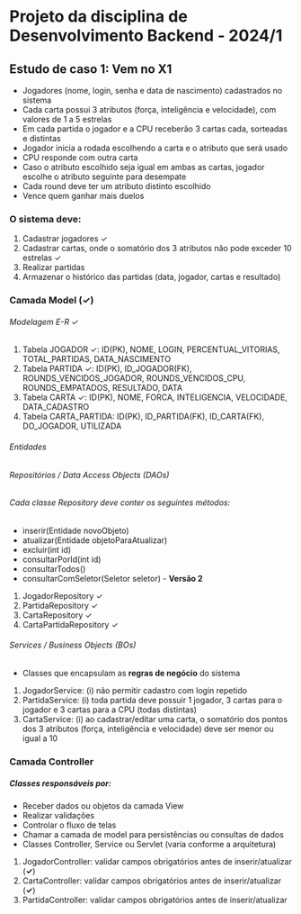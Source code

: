 # Projeto da disciplina de Desenvolvimento Backend - 2024/1

## Estudo de caso 1: Vem no X1
* Jogadores (nome, login, senha e data de nascimento) cadastrados no sistema
* Cada carta possui 3 atributos (força, inteligência e velocidade), com valores de 1 a 5 estrelas
* Em cada partida o jogador e a CPU receberão 3 cartas cada, sorteadas e distintas
* Jogador inicia a rodada escolhendo a carta e o atributo que será usado
* CPU responde com outra carta
* Caso o atributo escolhido seja igual em ambas as cartas, jogador escolhe o atributo seguinte para desempate
* Cada round deve ter um atributo distinto escolhido
* Vence quem ganhar mais duelos

### O sistema deve:
1. Cadastrar jogadores <span>&#10003;</span>
2. Cadastrar cartas, onde o somatório dos 3 atributos não pode exceder 10 estrelas <span>&#10003;</span>
3. Realizar partidas
4. Armazenar o histórico das partidas (data, jogador, cartas e resultado)


### Camada Model (<span><strong>&#10003;</strong></span>)
###### Modelagem E-R <span>&#10003;</span>

1. Tabela JOGADOR <span>&#10003;</span>: ID(PK), NOME, LOGIN, PERCENTUAL_VITORIAS, TOTAL_PARTIDAS, DATA_NASCIMENTO 
2. Tabela PARTIDA <span>&#10003;</span>: ID(PK), ID_JOGADOR(FK), ROUNDS_VENCIDOS_JOGADOR, ROUNDS_VENCIDOS_CPU, ROUNDS_EMPATADOS, RESULTADO, DATA 
3. Tabela CARTA <span>&#10003;</span>: ID(PK), NOME, FORCA, INTELIGENCIA, VELOCIDADE, DATA_CADASTRO
4. Tabela CARTA_PARTIDA:  ID(PK), ID_PARTIDA(FK), ID_CARTA(FK), DO_JOGADOR, UTILIZADA

###### Entidades
###### Repositórios / Data Access Objects (DAOs)
###### Cada classe Repository deve conter os seguintes métodos: 
* inserir(Entidade novoObjeto)
* atualizar(Entidade objetoParaAtualizar)
* excluir(int id)
* consultarPorId(int id) 
* consultarTodos()
* consultarComSeletor(Seletor seletor) - <strong>Versão 2</strong> 

1. JogadorRepository <span>&#10003;</span>
2. PartidaRepository <span>&#10003;</span>
3. CartaRepository <span>&#10003;</span>
3. CartaPartidaRepository <span>&#10003;</span>

###### Services / Business Objects (BOs)
* Classes que encapsulam as **regras de negócio** do sistema

1. JogadorService: (i) não permitir cadastro com login repetido
2. PartidaService: (i) toda partida deve possuir 1 jogador, 3 cartas para o jogador e 3 cartas para a CPU (todas distintas)
3. CartaService: (i) ao cadastrar/editar uma carta, o somatório dos pontos dos 3 atributos (força, inteligência e velocidade) deve ser menor ou igual a 10

### Camada Controller
##### Classes responsáveis por: 

* Receber dados ou objetos da camada View
* Realizar validações
* Controlar o fluxo de telas
* Chamar a camada de model para persistências ou consultas de dados
* Classes Controller, Service ou Servlet (varia conforme a arquitetura)

1. JogadorController: validar campos obrigatórios antes de inserir/atualizar (<span><strong>&#10003;</strong></span>)
2. CartaController: validar campos obrigatórios antes de inserir/atualizar (<span><strong>&#10003;</strong></span>)
3. PartidaController: validar campos obrigatórios antes de inserir/atualizar
